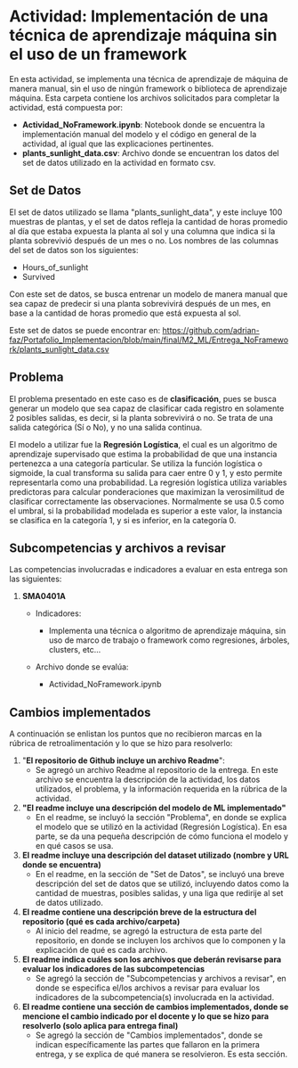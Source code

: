 # Actividad: Implementación de una técnica de aprendizaje máquina sin el uso de un framework

En esta actividad, se implementa una técnica de aprendizaje de máquina de manera manual, sin el uso de ningún framework o biblioteca de aprendizaje máquina. 
Esta carpeta contiene los archivos solicitados para completar la actividad, está compuesta por:
* **Actividad_NoFramework.ipynb**: Notebook donde se encuentra la implementación manual del modelo y el código en general de la actividad, al igual que las explicaciones pertinentes.
* **plants_sunlight_data.csv**: Archivo donde se encuentran los datos del set de datos utilizado en la actividad en formato csv.

## Set de Datos 

El set de datos utilizado se llama "plants_sunlight_data", y este incluye 100 muestras de plantas, y el set de datos refleja la cantidad de horas promedio al día que estaba expuesta la planta al sol y una columna que indica si la planta sobrevivió después de un mes o no. Los nombres de las columnas del set de datos son los siguientes:

* Hours_of_sunlight
* Survived

Con este set de datos, se busca entrenar un modelo de manera manual que sea capaz de predecir si una planta sobrevivirá después de un mes, en base a la cantidad de horas promedio que está expuesta al sol. 

Este set de datos se puede encontrar en: https://github.com/adrian-faz/Portafolio_Implementacion/blob/main/final/M2_ML/Entrega_NoFramework/plants_sunlight_data.csv

## Problema

El problema presentado en este caso es de **clasificación**, pues se busca generar un modelo que sea capaz de clasificar cada registro en solamente 2 posibles salidas, es decir, si la planta sobrevivirá o no. Se trata de una salida categórica (Sí o No), y no una salida continua.

El modelo a utilizar fue la **Regresión Logística**, el cual es un algoritmo de aprendizaje supervisado que estima la probabilidad de que una instancia pertenezca a una categoría particular. Se utiliza la función logística o sigmoide, la cual transforma su salida para caer entre 0 y 1, y esto permite representarla como una probabilidad. La regresión logística utiliza variables predictoras para calcular ponderaciones que maximizan la verosimilitud de clasificar correctamente las observaciones. Normalmente se usa 0.5 como el umbral, si la probabilidad modelada es superior a este valor, la instancia se clasifica en la categoría 1, y si es inferior, en la categoría 0.

## Subcompetencias y archivos a revisar

Las competencias involucradas e indicadores a evaluar en esta entrega son las siguientes:

1. **SMA0401A**
   * Indicadores:
      * Implementa una técnica o algoritmo de aprendizaje máquina, sin uso de marco de trabajo o framework como regresiones, árboles, clusters, etc...
       
   * Archivo donde se evalúa:
      * Actividad_NoFramework.ipynb



## Cambios implementados

A continuación se enlistan los puntos que no recibieron marcas en la rúbrica de retroalimentación y lo que se hizo para resolverlo:

1. "**El repositorio de Github incluye un archivo Readme**":
    * Se agregó un archivo Readme al repositorio de la entrega. En este archivo se encuentra la descripción de la actividad, los datos utilizados, el problema, y la información requerida en la rúbrica de la actividad.
2. **"El readme incluye una descripción del modelo de ML implementado"**
    * En el readme, se incluyó la sección "Problema", en donde se explica el modelo que se utilizó en la actividad (Regresión Logística). En esa parte, se da una pequeña descripción de cómo funciona el modelo y en qué casos se usa.
3. **El readme incluye una descripción del dataset utilizado (nombre y URL donde se encuentra)**
    * En el readme, en la sección de "Set de Datos", se incluyó una breve descripción del set de datos que se utilizó, incluyendo datos como la cantidad de muestras, posibles salidas, y una liga que redirije al set de datos utilizado.
4. **El readme contiene una descripción breve de la estructura del repositorio (qué es cada archivo/carpeta)**
    * Al inicio del readme, se agregó la estructura de esta parte del repositorio, en donde se incluyen los archivos que lo componen y la explicación de qué es cada archivo.
5. **El readme indica cuáles son los archivos que deberán revisarse para evaluar los indicadores de las subcompetencias**
    * Se agregó la sección de "Subcompetencias y archivos a revisar", en donde se especifica el/los archivos a revisar para evaluar los indicadores de la subcompetencia(s) involucrada en la actividad.
6. **El readme contiene una sección de cambios implementados, donde se mencione el cambio indicado por el docente y lo que se hizo para resolverlo (solo aplica para entrega final)**
    * Se agregó la sección de "Cambios implementados", donde se indican específicamente las partes que fallaron en la primera entrega, y se explica de qué manera se resolvieron. Es esta sección.



